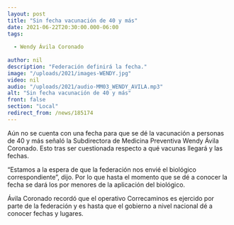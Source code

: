 ```yaml
---
layout: post
title: "Sin fecha vacunación de 40 y más"
date: 2021-06-22T20:30:00.000-06:00
tags:
  
  - Wendy Ávila Coronado
  
author: nil
description: "Federación definirá la fecha."
image: "/uploads/2021/images-WENDY.jpg"
video: nil
audio: "/uploads/2021/audio-MM03_WENDY_AVILA.mp3"
alt: "Sin fecha vacunación de 40 y más"
front: false
section: "Local"
redirect_from: /news/185174
---
```


Aún no se cuenta con una fecha para que se dé la vacunación a personas de 40 y más señaló la Subdirectora de Medicina Preventiva Wendy Ávila Coronado. Esto tras ser cuestionada respecto a qué vacunas llegará y las fechas.

“Estamos a la espera de que la federación nos envié el biológico correspondiente”, dijo. Por lo que hasta el momento que se dé a conocer la fecha se dará los por menores de la aplicación del biológico.

Ávila Coronado recordó que el operativo Correcaminos es ejercido por parte de la federación y es hasta que el gobierno a nivel nacional dé a conocer fechas y lugares.
